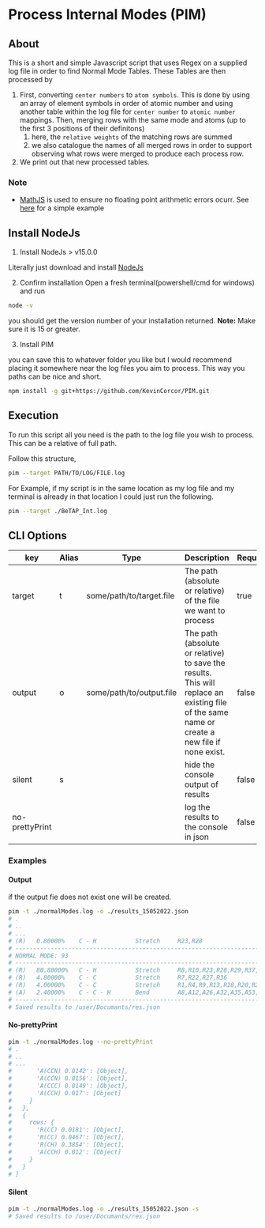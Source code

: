 # Process Internal Modes (PIM)

## About 

This is a short and simple Javascript script that uses Regex on a supplied log file
in order to find Normal Mode Tables. These Tables are then processed by
1. First, converting `center numbers` to `atom symbols`. This is done by using an array of element symbols in order of atomic number and using another table within the log file for `center number` to `atomic number` mappings.
   Then, merging rows with the same mode and atoms (up to the first 3 positions of their definitons) 
   1. here, the `relative weights` of the matching rows are summed
   2. we also catalogue the names of all merged rows in order to support observing what rows were merged to produce each process row.
2. We print out that new processed tables.

### Note

 - [MathJS](https://mathjs.org/) is used to ensure no floating point arithmetic errors ocurr. See [here](https://mathjs.org/docs/datatypes/bignumbers.html#roundoff-errors) for a simple example

## Install NodeJs

1. Install NodeJs > v15.0.0

Literally just download and install [NodeJs](https://nodejs.org/en/)

2. Confirm installation
Open a fresh terminal(powershell/cmd for windows) and run

```sh
node -v
```
you should get the version number of your installation returned. 
**Note:** Make sure it is 15 or greater.

3. Install PIM

you can save this to whatever folder you like but I would recommend placing it somewhere near the log files you aim to process.
This way you paths can be nice and short.

```sh
npm install -g git+https://github.com/KevinCorcor/PIM.git
```

## Execution

To run this script all you need is the path to the log file you wish to process. This can be a relative of full path.

Follow this structure, 
```sh
pim --target PATH/TO/LOG/FILE.log
```

For Example, if my script is in the same location as my log file and my terminal 
is already in that location I could just run the following.

```sh
pim --target ./BeTAP_Int.log
```

## CLI Options

| key | Alias | Type | Description | Required |
| -- | -- | -- | -- | -- |
| target | t | some/path/to/target.file | The path (absolute or relative) of the file we want to process | true |
| output | o | some/path/to/output.file | The path (absolute or relative) to save the results. This will replace an existing file of the same name or create a new file if none exist.  | false |
| silent | s |  | hide the console output of results | false |
| no-prettyPrint |  |  | log the results to the console in json | false |

### Examples

#### Output

if the output fie does not exist one will be created.
```sh
pim -t ./normalModes.log -o ./results_15052022.json
# .
# ..
# ...
# (R)	0.80000%	C - H          	Stretch		R23,R28
# --------------------------------------------------------------------------
# NORMAL MODE: 93
# --------------------------------------------------------------------------
# (R)	80.80000%	C - H          	Stretch		R8,R10,R23,R28,R29,R37,R39,R40
# (R)	4.80000%	C - C          	Stretch		R7,R22,R27,R36
# (R)	4.00000%	C - C          	Stretch		R1,R4,R9,R13,R18,R20,R24,R38
# (A)	2.40000%	C - C - H      	Bend		A8,A12,A26,A32,A35,A53,A57,A62
# --------------------------------------------------------------------------
# Saved results to /user/Documants/res.json
```

#### No-prettyPrint
```sh
pim -t ./normalModes.log --no-prettyPrint
# .
# ..
# ...
#       'A(CCN) 0.0142': [Object],
#       'A(CCN) 0.0156': [Object],
#       'A(CCC) 0.0149': [Object],
#       'A(CCH) 0.017': [Object]
#     }
#   },
#   {
#     rows: {
#       'R(CC) 0.0181': [Object],
#       'R(CC) 0.0467': [Object],
#       'R(CH) 0.3854': [Object],
#       'A(CCH) 0.012': [Object]
#     }
#   }
# ]
```

#### Silent
```sh
pim -t ./normalModes.log -o ./results_15052022.json -s
# Saved results to /user/Documants/res.json
```